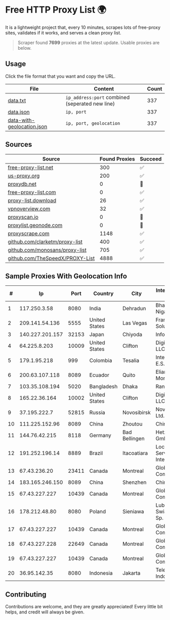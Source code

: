 
# Free HTTP Proxy List 🌍

It is a lightweight project that, every 10 minutes, scrapes lots of free-proxy sites, validates if it works, and serves a clean proxy list.


> Scraper found **7699** proxies at the latest update. Usable proxies are below.

## Usage

Click the file format that you want and copy the URL.


|File|Content|Count|
|----|-------|-----|
|[data.txt](https://raw.githubusercontent.com/themiralay/Proxy-List-World/master/data.txt)|`ip_address:port` combined (seperated new line)|337|
|[data.json](https://raw.githubusercontent.com/themiralay/Proxy-List-World/master/data.json)|`ip, port`|337|
|[data-with-geolocation.json](https://raw.githubusercontent.com/themiralay/Proxy-List-World/master/data-with-geolocation.json)|`ip, port, geolocation`|337|

## Sources

|Source|Found Proxies|Succeed|
|------|-------------|-------|
|[free-proxy-list.net](https://free-proxy-list.net)|300|✅|
|[us-proxy.org](https://www.us-proxy.org)|200|✅|
|[proxydb.net](http://proxydb.net)|0|🚫|
|[free-proxy-list.com](https://free-proxy-list.com/?page=&port=&type%5B%5D=http&type%5B%5D=https&up_time=0&search=Search)|0|✅|
|[proxy-list.download](https://www.proxy-list.download/HTTP)|26|✅|
|[vpnoverview.com](https://vpnoverview.com/privacy/anonymous-browsing/free-proxy-servers)|32|✅|
|[proxyscan.io](https://www.proxyscan.io)|0|🚫|
|[proxylist.geonode.com](https://proxylist.geonode.com/api/proxy-list?limit=300&page=1&sort_by=lastChecked&sort_type=desc&protocols=http,https)|0|🚫|
|[proxyscrape.com](https://api.proxyscrape.com/v2/?request=displayproxies&protocol=http&timeout=10000&country=all&ssl=all&anonymity=all)|1148|✅|
|[github.com/clarketm/proxy-list](https://raw.githubusercontent.com/clarketm/proxy-list/master/proxy-list-raw.txt)|400|✅|
|[github.com/monosans/proxy-list](https://raw.githubusercontent.com/monosans/proxy-list/main/proxies/http.txt)|705|✅|
|[github.com/TheSpeedX/PROXY-List](https://raw.githubusercontent.com/TheSpeedX/PROXY-List/master/http.txt)|4888|✅|


## Sample Proxies With Geolocation Info

|#|Ip|Port|Country|City|Internet Service Provider|
|-|--|----|-------|----|-------------------------|
|1|117.250.3.58|8080|India|Dehradun|Bharat Sanchar Nigam Ltd|
|2|209.141.54.136|5555|United States|Las Vegas|FranTech Solutions|
|3|140.227.201.157|32153|Japan|Chiyoda|InfoSphere|
|4|64.225.8.203|10009|United States|Clifton|DigitalOcean, LLC|
|5|179.1.95.218|999|Colombia|Tesalia|Internexa S.a. E.S.P|
|6|200.63.107.118|8089|Ecuador|Quito|Eliana Vanessa Morocho Oña|
|7|103.35.108.194|5020|Bangladesh|Dhaka|Ranks ITT|
|8|165.22.36.164|10002|United States|Clifton|DigitalOcean, LLC|
|9|37.195.222.7|52815|Russia|Novosibirsk|Novotelecom Ltd.|
|10|111.225.152.96|8089|China|Zhoutou|China Telecom|
|11|144.76.42.215|8118|Germany|Bad Bellingen|Hetzner Online GmbH|
|12|191.252.196.14|8889|Brazil|Itacoatiara|Locaweb Serviços de Internet S/A|
|13|67.43.236.20|23411|Canada|Montreal|GloboTech Communications|
|14|183.165.246.150|8089|China|Shenzhen|Chinanet|
|15|67.43.227.227|10439|Canada|Montreal|GloboTech Communications|
|16|178.212.48.80|8080|Poland|Sieniawa|Lubuskie Sieci Swiatlowodowe Sp. z o. o.|
|17|67.43.227.227|10439|Canada|Montreal|GloboTech Communications|
|18|67.43.227.228|22649|Canada|Montreal|GloboTech Communications|
|19|67.43.227.227|10439|Canada|Montreal|GloboTech Communications|
|20|36.95.142.35|8080|Indonesia|Jakarta|Telekomunikasi Indonesia|



## Contributing

Contributions are welcome, and they are greatly appreciated! Every
little bit helps, and credit will always be given.


